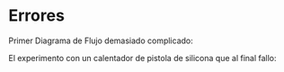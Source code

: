 #  Errores

Primer Diagrama de Flujo demasiado complicado:


El experimento con un calentador de pistola de silicona que al final fallo:


